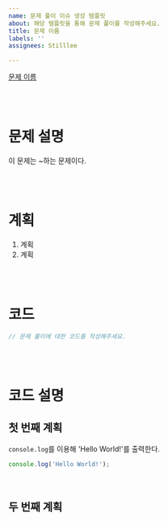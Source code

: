 ```yaml
---
name: 문제 풀이 이슈 생성 템플릿
about: 해당 템플릿을 통해 문제 풀이를 작성해주세요.
title: 문제 이름
labels: ''
assignees: Stilllee

---
```


[문제 이름](링크)

<br>
<br>

# 문제 설명
이 문제는 ~하는 문제이다.

<br>
<br>

# 계획
1. 계획
2. 계획

<br>
<br>

# 코드
```js
// 문제 풀이에 대한 코드를 작성해주세요.
```

<br>
<br>

# 코드 설명
## 첫 번째 계획
`console.log`를 이용해 'Hello World!'를 출력한다.
```js
console.log('Hello World!');
```

<br>

## 두 번째 계획
